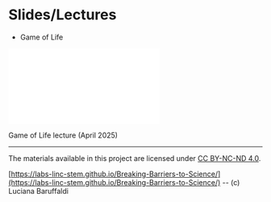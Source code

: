 # Slides/Lectures

* Game of Life

<object data="materials/slides/GameOfLife.pdf" type="application/pdf" width="100%" height="500px">
 <embed src="materials/slides/GameOfLife.pdf">
 <p> 
  Game of Life lecture (April 2025) 
 </p>
 </embed>
</object>


---

The materials available in this project are licensed under [CC BY-NC-ND 4.0](https://creativecommons.org/licenses/by-nc-nd/4.0/deed.en).

[https://labs-linc-stem.github.io/Breaking-Barriers-to-Science/](https://labs-linc-stem.github.io/Breaking-Barriers-to-Science/) -- (c) Luciana Baruffaldi
